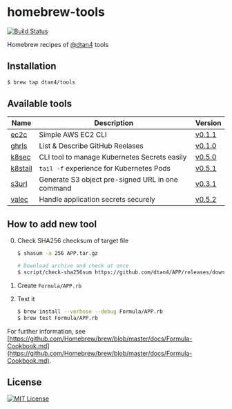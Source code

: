 # homebrew-tools

[![Build Status](https://travis-ci.org/dtan4/homebrew-tools.svg?branch=master)](https://travis-ci.org/dtan4/homebrew-tools)

Homebrew recipes of [@dtan4](https://github.com/dtan4) tools

## Installation

```bash
$ brew tap dtan4/tools
```

## Available tools

| Name | Description | Version |
|------|-------------|---------|
| [ec2c](https://github.com/dtan4/ec2c) | Simple AWS EC2 CLI | [v0.1.1](https://github.com/dtan4/ec2c/releases/tag/v0.1.1) |
| [ghrls](https://github.com/dtan4/ghrls) | List & Describe GitHub Reelases | [v0.1.0](https://github.com/dtan4/ghrls/releases/tag/v0.1.0) |
| [k8sec](https://github.com/dtan4/k8sec) | CLI tool to manage Kubernetes Secrets easily | [v0.5.0](https://github.com/dtan4/k8sec/releases/tag/v0.5.0) |
| [k8stail](https://github.com/dtan4/k8stail) | `tail -f` experience for Kubernetes Pods | [v0.5.1](https://github.com/dtan4/k8stail/releases/tag/v0.5.1) |
| [s3url](https://github.com/dtan4/s3url) | Generate S3 object pre-signed URL in one command | [v0.3.1](https://github.com/dtan4/s3url/releases/tag/v0.3.1) |
| [valec](https://github.com/dtan4/valec) | Handle application secrets securely | [v0.5.2](https://github.com/dtan4/valec/releases/tag/v0.5.2) |

## How to add new tool

0. Check SHA256 checksum of target file

   ```bash
   $ shasum -a 256 APP.tar.gz

   # Download archive and check at once
   $ script/check-sha256sum https://github.com/dtan4/APP/releases/downloads/v0.1.2/APP.tar.gz
   ```

0. Create `Formula/APP.rb`
0. Test it

    ```bash
   $ brew install --verbose --debug Formula/APP.rb
   $ brew test Formula/APP.rb
   ```

For further information, see [https://github.com/Homebrew/brew/blob/master/docs/Formula-Cookbook.md](https://github.com/Homebrew/brew/blob/master/docs/Formula-Cookbook.md).

## License

[![MIT License](http://img.shields.io/badge/license-MIT-blue.svg?style=flat)](LICENSE)
